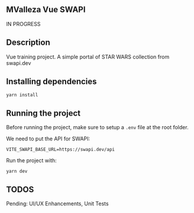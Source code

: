 ## MValleza Vue SWAPI
IN PROGRESS

## Description
Vue training project. A simple portal of STAR WARS collection from swapi.dev

## Installing dependencies
```
yarn install
```

## Running the project
Before running the project, make sure to setup a `.env` file at the root folder.

We need to put the API for SWAPI:
```
VITE_SWAPI_BASE_URL=https://swapi.dev/api
```

Run the project with:
```
yarn dev
```

## TODOS
Pending: UI/UX Enhancements, Unit Tests
